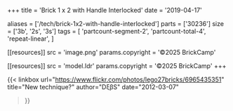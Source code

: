 +++
title = 'Brick 1 x 2 with Handle Interlocked'
date  = '2019-04-17'

aliases = ['/tech/brick-1x2-with-handle-interlocked']
parts = ['30236']
size  = ['3b', '2s', '3s']
tags  = [
  'partcount-segment-2',
  'partcount-total-4',
  'repeat-linear',
]

[[resources]]
src              = 'image.png'
params.copyright = '©2025 BrickCamp'

[[resources]]
src              = 'model.ldr'
params.copyright = '©2025 BrickCamp'
+++

{{< linkbox
    url="https://www.flickr.com/photos/lego27bricks/6965435351"
    title="New technique?"
    author="DξβS"
    date="2012-03-07"
>}}
